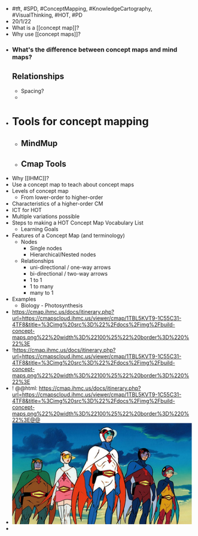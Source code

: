 - #tft, #SPD, #ConceptMapping, #KnowledgeCartography, #VisualThinking, #HOT, #PD
- 20/1/22
- What is a [[concept map]]?
- Why use [[concept maps]]?
- ### What's the difference between concept maps and mind maps? 
  Relationships
	-
	- Spacing?
	-
- # Tools for concept mapping
	- ## MindMup
	- ## Cmap Tools
- Why [[IHMC]]?
- Use a concept map to teach about concept maps
- Levels of concept map
	- From lower-order to higher-order
- Characteristics of a higher-order CM
- ICT for HOT
- Multiple variations possible
- Steps to making a HOT Concept Map 
  Vocabulary List
	- Learning Goals
- Features of a Concept Map (and terminology)
	- Nodes
		- Single nodes
		- Hierarchical/Nested nodes
	- Relationships
		- uni-directional / one-way arrows
		- bi-directional / two-way arrows
		- 1 to 1
		- 1 to many
		- many to 1
- Examples
	- Biology - Photosynthesis
- https://cmap.ihmc.us/docs/itinerary.php?url=https://cmapscloud.ihmc.us/viewer/cmap/1TBL5KVT9-1C55C31-4TF8&title=%3Cimg%20src%3D%22%2Fdocs%2Fimg%2Fbuild-concept-maps.png%22%20width%3D%22100%25%22%20border%3D%220%22%3E
- !https://cmap.ihmc.us/docs/itinerary.php?url=https://cmapscloud.ihmc.us/viewer/cmap/1TBL5KVT9-1C55C31-4TF8&title=%3Cimg%20src%3D%22%2Fdocs%2Fimg%2Fbuild-concept-maps.png%22%20width%3D%22100%25%22%20border%3D%220%22%3E
- ! @@html: https://cmap.ihmc.us/docs/itinerary.php?url=https://cmapscloud.ihmc.us/viewer/cmap/1TBL5KVT9-1C55C31-4TF8&title=%3Cimg%20src%3D%22%2Fdocs%2Fimg%2Fbuild-concept-maps.png%22%20width%3D%22100%25%22%20border%3D%220%22%3E@@
- ![G-force crew phoenix.jpg](../assets/G-force_crew_phoenix_1641896653504_0.jpg)
-